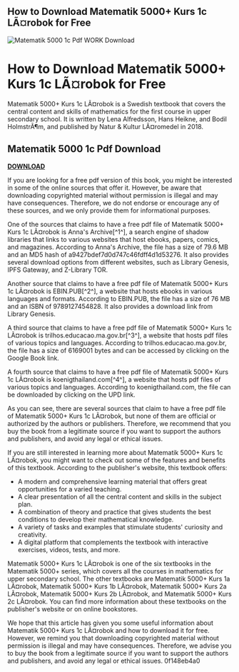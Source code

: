## How to Download Matematik 5000+ Kurs 1c LÃ¤robok for Free

 
![Matematik 5000 1c Pdf WORK Download](https://encrypted-tbn1.gstatic.com/images?q=tbn:ANd9GcRGxTNC1shsKIrCLZV0S3P6AnkPdzsBeFDYFE3B7ll_EJN8uIw3svF85Wo)

 
# How to Download Matematik 5000+ Kurs 1c LÃ¤robok for Free
 
Matematik 5000+ Kurs 1c LÃ¤robok is a Swedish textbook that covers the central content and skills of mathematics for the first course in upper secondary school. It is written by Lena Alfredsson, Hans Heikne, and Bodil HolmstrÃ¶m, and published by Natur & Kultur LÃ¤romedel in 2018.
 
## Matematik 5000 1c Pdf Download


[**DOWNLOAD**](https://www.google.com/url?q=https%3A%2F%2Furllie.com%2F2tKH5t&sa=D&sntz=1&usg=AOvVaw1v2e_to4ETl_0p1bgseylI)

 
If you are looking for a free pdf version of this book, you might be interested in some of the online sources that offer it. However, be aware that downloading copyrighted material without permission is illegal and may have consequences. Therefore, we do not endorse or encourage any of these sources, and we only provide them for informational purposes.
 
One of the sources that claims to have a free pdf file of Matematik 5000+ Kurs 1c LÃ¤robok is Anna's Archive[^1^], a search engine of shadow libraries that links to various websites that host ebooks, papers, comics, and magazines. According to Anna's Archive, the file has a size of 79.6 MB and an MD5 hash of a9427bdef7d0d747c46fdff4d1d53276. It also provides several download options from different websites, such as Library Genesis, IPFS Gateway, and Z-Library TOR.
 
Another source that claims to have a free pdf file of Matematik 5000+ Kurs 1c LÃ¤robok is EBIN.PUB[^2^], a website that hosts ebooks in various languages and formats. According to EBIN.PUB, the file has a size of 76 MB and an ISBN of 9789127454828. It also provides a download link from Library Genesis.
 
A third source that claims to have a free pdf file of Matematik 5000+ Kurs 1c LÃ¤robok is trilhos.educacao.ma.gov.br[^3^], a website that hosts pdf files of various topics and languages. According to trilhos.educacao.ma.gov.br, the file has a size of 6169001 bytes and can be accessed by clicking on the Google Book link.
 
A fourth source that claims to have a free pdf file of Matematik 5000+ Kurs 1c LÃ¤robok is koenigthailand.com[^4^], a website that hosts pdf files of various topics and languages. According to koenigthailand.com, the file can be downloaded by clicking on the UPD link.
 
As you can see, there are several sources that claim to have a free pdf file of Matematik 5000+ Kurs 1c LÃ¤robok, but none of them are official or authorized by the authors or publishers. Therefore, we recommend that you buy the book from a legitimate source if you want to support the authors and publishers, and avoid any legal or ethical issues.
  
If you are still interested in learning more about Matematik 5000+ Kurs 1c LÃ¤robok, you might want to check out some of the features and benefits of this textbook. According to the publisher's website, this textbook offers:
 
- A modern and comprehensive learning material that offers great opportunities for a varied teaching.
- A clear presentation of all the central content and skills in the subject plan.
- A combination of theory and practice that gives students the best conditions to develop their mathematical knowledge.
- A variety of tasks and examples that stimulate students' curiosity and creativity.
- A digital platform that complements the textbook with interactive exercises, videos, tests, and more.

Matematik 5000+ Kurs 1c LÃ¤robok is one of the six textbooks in the Matematik 5000+ series, which covers all the courses in mathematics for upper secondary school. The other textbooks are Matematik 5000+ Kurs 1a LÃ¤robok, Matematik 5000+ Kurs 1b LÃ¤robok, Matematik 5000+ Kurs 2a LÃ¤robok, Matematik 5000+ Kurs 2b LÃ¤robok, and Matematik 5000+ Kurs 2c LÃ¤robok. You can find more information about these textbooks on the publisher's website or on online bookstores.
 
We hope that this article has given you some useful information about Matematik 5000+ Kurs 1c LÃ¤robok and how to download it for free. However, we remind you that downloading copyrighted material without permission is illegal and may have consequences. Therefore, we advise you to buy the book from a legitimate source if you want to support the authors and publishers, and avoid any legal or ethical issues.
 0f148eb4a0
